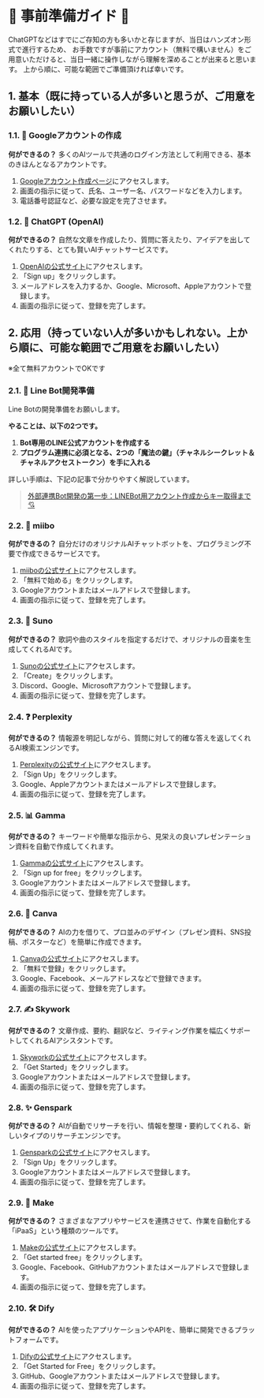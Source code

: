 # 🚀 事前準備ガイド 🚀

ChatGPTなどはすでにご存知の方も多いかと存じますが、当日はハンズオン形式で進行するため、
お手数ですが事前にアカウント（無料で構いません）をご用意いただけると、当日一緒に操作しながら理解を深めることが出来ると思います。
上から順に、可能な範囲でご準備頂ければ幸いです。

## 1. 基本（既に持っている人が多いと思うが、ご用意をお願いしたい）

### 1.1. 📧 Googleアカウントの作成
**何ができるの？**
多くのAIツールで共通のログイン方法として利用できる、基本のきほんとなるアカウントです。

1. [Googleアカウント作成ページ](https://accounts.google.com/signup)にアクセスします。
2. 画面の指示に従って、氏名、ユーザー名、パスワードなどを入力します。
3. 電話番号認証など、必要な設定を完了させます。

### 1.2. 💬 ChatGPT (OpenAI)
**何ができるの？**
自然な文章を作成したり、質問に答えたり、アイデアを出してくれたりする、とても賢いAIチャットサービスです。

1. [OpenAIの公式サイト](https://chat.openai.com/auth/login)にアクセスします。
2. 「Sign up」をクリックします。
3. メールアドレスを入力するか、Google、Microsoft、Appleアカウントで登録します。
4. 画面の指示に従って、登録を完了します。

## 2. 応用（持っていない人が多いかもしれない。上から順に、可能な範囲でご用意をお願いしたい）

※全て無料アカウントでOKです

### 2.1. 🤖 Line Bot開発準備
Line Botの開発準備をお願いします。

**やることは、以下の2つです。**

1.  **Bot専用のLINE公式アカウントを作成する**
2.  **プログラム連携に必須となる、2つの「魔法の鍵」（チャネルシークレット＆チャネルアクセストークン）を手に入れる**

詳しい手順は、下記の記事で分かりやすく解説しています。
> [外部連携Bot開発の第一歩：LINEBot用アカウント作成からキー取得まで💘](https://zenn.dev/saetag/articles/cb4243f8bad30b)

### 2.2. 🤖 miibo
**何ができるの？**
自分だけのオリジナルAIチャットボットを、プログラミング不要で作成できるサービスです。

1. [miiboの公式サイト](https://miibo.jp/)にアクセスします。
2. 「無料で始める」をクリックします。
3. Googleアカウントまたはメールアドレスで登録します。
4. 画面の指示に従って、登録を完了します。

### 2.3. 🎵 Suno
**何ができるの？**
歌詞や曲のスタイルを指定するだけで、オリジナルの音楽を生成してくれるAIです。

1. [Sunoの公式サイト](https://www.suno.ai/)にアクセスします。
2. 「Create」をクリックします。
3. Discord、Google、Microsoftアカウントで登録します。
4. 画面の指示に従って、登録を完了します。

### 2.4. ❓ Perplexity
**何ができるの？**
情報源を明記しながら、質問に対して的確な答えを返してくれるAI検索エンジンです。

1. [Perplexityの公式サイト](https://www.perplexity.ai/)にアクセスします。
2. 「Sign Up」をクリックします。
3. Google、Appleアカウントまたはメールアドレスで登録します。
4. 画面の指示に従って、登録を完了します。

### 2.5. 📊 Gamma
**何ができるの？**
キーワードや簡単な指示から、見栄えの良いプレゼンテーション資料を自動で作成してくれます。

1. [Gammaの公式サイト](https://gamma.app/)にアクセスします。
2. 「Sign up for free」をクリックします。
3. Googleアカウントまたはメールアドレスで登録します。
4. 画面の指示に従って、登録を完了します。

### 2.6. 🎨 Canva
**何ができるの？**
AIの力を借りて、プロ並みのデザイン（プレゼン資料、SNS投稿、ポスターなど）を簡単に作成できます。

1. [Canvaの公式サイト](https://www.canva.com/)にアクセスします。
2. 「無料で登録」をクリックします。
3. Google、Facebook、メールアドレスなどで登録できます。
4. 画面の指示に従って、登録を完了します。

### 2.7. ✍️ Skywork
**何ができるの？**
文章作成、要約、翻訳など、ライティング作業を幅広くサポートしてくれるAIアシスタントです。

1. [Skyworkの公式サイト](https://skywork.ai/)にアクセスします。
2. 「Get Started」をクリックします。
3. Googleアカウントまたはメールアドレスで登録します。
4. 画面の指示に従って、登録を完了します。

### 2.8. ✨ Genspark
**何ができるの？**
AIが自動でリサーチを行い、情報を整理・要約してくれる、新しいタイプのリサーチエンジンです。

1. [Gensparkの公式サイト](https://www.genspark.ai/)にアクセスします。
2. 「Sign Up」をクリックします。
3. Googleアカウントまたはメールアドレスで登録します。
4. 画面の指示に従って、登録を完了します。

### 2.9. 🔗 Make
**何ができるの？**
さまざまなアプリやサービスを連携させて、作業を自動化する「iPaaS」という種類のツールです。

1. [Makeの公式サイト](https://www.make.com/)にアクセスします。
2. 「Get started free」をクリックします。
3. Google、Facebook、GitHubアカウントまたはメールアドレスで登録します。
4. 画面の指示に従って、登録を完了します。

### 2.10. 🛠️ Dify
**何ができるの？**
AIを使ったアプリケーションやAPIを、簡単に開発できるプラットフォームです。

1. [Difyの公式サイト](https://dify.ai/)にアクセスします。
2. 「Get Started for Free」をクリックします。
3. GitHub、Googleアカウントまたはメールアドレスで登録します。
4. 画面の指示に従って、登録を完了します。
